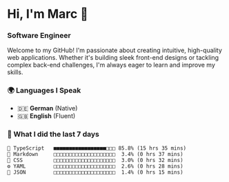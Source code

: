 # Hi, I'm Marc 👋 
### Software Engineer

Welcome to my GitHub! I'm passionate about creating intuitive, high-quality web applications. Whether it's building sleek front-end designs or tackling complex back-end challenges, I'm always eager to learn and improve my skills.  

### 🌍 Languages I Speak  
- 🇩🇪 **German** (Native)  
- 🇬🇧 **English** (Fluent)

### 🤯 What I did the last 7 days

```
🔷 TypeScript   ■■■■■■■■■■■■■■■■■□□□ 85.8% (15 hrs 35 mins)
📝 Markdown     □□□□□□□□□□□□□□□□□□□□  3.4% (0 hrs 37 mins)
🎨 CSS          □□□□□□□□□□□□□□□□□□□□  3.0% (0 hrs 32 mins)
⚙️ YAML         □□□□□□□□□□□□□□□□□□□□  2.6% (0 hrs 28 mins)
📄 JSON         □□□□□□□□□□□□□□□□□□□□  1.4% (0 hrs 15 mins)
```